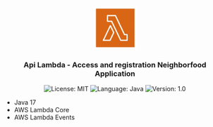 <p align="center" width="100%">
    <img width="20%" src=/images/lambda-logo.png> 
</p>


<h3 align="center">
  Api Lambda - Access and registration Neighborfood Application
</h3>

<p align="center">

  <img alt="License: MIT" src="https://img.shields.io/badge/license-MIT-%2304D361">
  <img alt="Language: Java" src="https://img.shields.io/badge/language-java-green">
  <img alt="Version: 1.0" src="https://img.shields.io/badge/version-1.0-yellowgreen">

</p>

* Java 17
* AWS Lambda Core
* AWS Lambda Events 
